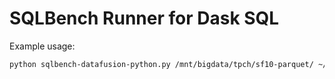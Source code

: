 # SQLBench Runner for Dask SQL

Example usage:

```bash
python sqlbench-datafusion-python.py /mnt/bigdata/tpch/sf10-parquet/ ~/git/sql-benchmarks/sqlbench-h/queries/sf\=10 22
```